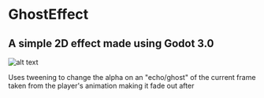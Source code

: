 # GhostEffect

## A simple 2D effect made using Godot 3.0
![alt text]("https://cdn.discordapp.com/attachments/514613570483257350/571600785792827413/geffect.png")

Uses tweening to change the alpha on an "echo/ghost" of the current frame taken from the player's animation making it fade out after